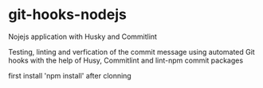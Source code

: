 # git-hooks-nodejs
Nojejs application with Husky and Commitlint

Testing, linting and verfication of the commit message using automated Git hooks with the help of Husy, Commitlint and lint-npm commit packages

first install 'npm install' after clonning 
